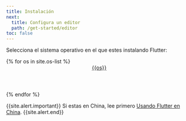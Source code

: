 ```yaml
---
title: Instalación
next:
  title: Configura un editor
  path: /get-started/editor
toc: false
---
```


Selecciona el sistema operativo en el que estes instalando Flutter:

<div class="card-deck mb-8">
{% for os in site.os-list %}
  <a class="card" href="/get-started/install/{{os | downcase}}">
    <div class="card-body">
      <header class="card-title text-center m-0">
        {{os}}
        <i class="fab fa-{{os | downcase}}"></i>
      </header>
    </div>
  </a>
{% endfor %}
</div>

{{site.alert.important}}
  Si estas en China, lee primero [Usando  Flutter en China](/community/china).
{{site.alert.end}}

